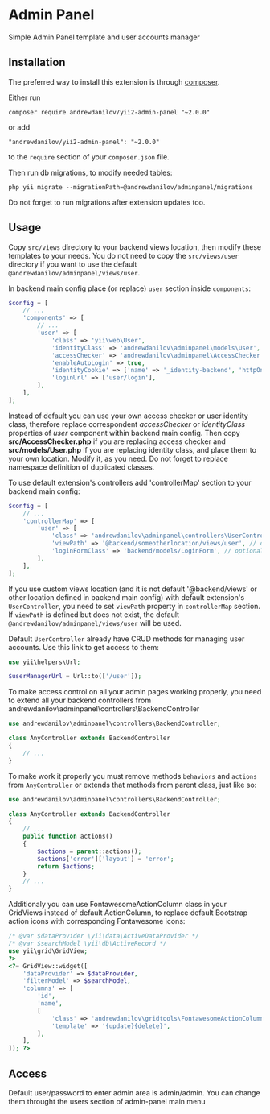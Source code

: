 Admin Panel
===========
Simple Admin Panel template and user accounts manager

Installation
------------

The preferred way to install this extension is through [composer](http://getcomposer.org/download/).

Either run

```
composer require andrewdanilov/yii2-admin-panel "~2.0.0"
```

or add

```
"andrewdanilov/yii2-admin-panel": "~2.0.0"
```

to the `require` section of your `composer.json` file.

Then run db migrations, to modify needed tables:

```
php yii migrate --migrationPath=@andrewdanilov/adminpanel/migrations
```

Do not forget to run migrations after extension updates too.


Usage
-----

Copy `src/views` directory to your backend views location, then modify these templates to your needs.
You do not need to copy the `src/views/user` directory if you want to use the default `@andrewdanilov/adminpanel/views/user`.

In backend main config place (or replace) `user` section inside `components`:

```php
$config = [
	// ...
	'components' => [
		// ...
		'user' => [
			'class' => 'yii\web\User',
			'identityClass' => 'andrewdanilov\adminpanel\models\User',
			'accessChecker' => 'andrewdanilov\adminpanel\AccessChecker',
			'enableAutoLogin' => true,
			'identityCookie' => ['name' => '_identity-backend', 'httpOnly' => true],
			'loginUrl' => ['user/login'],
		],
	],
];
```

Instead of default you can use your own access checker or user identity class, therefore replace correspondent _accessChecker_ or _identityClass_ properties of _user_ component within backend main config. Then copy __src/AccessChecker.php__ if you are replacing access checker and __src/models/User.php__ if you are replacing identity class, and place them to your own location. Modify it, as you need. Do not forget to replace namespace definition of duplicated classes.

To use default extension's controllers add 'controllerMap' section to your backend main config:

```php
$config = [
	// ...
	'controllerMap' => [
		'user' => [
			'class' => 'andrewdanilov\adminpanel\controllers\UserController',
			'viewPath' => '@backend/someotherlocation/views/user', // optional, custom UserController views location
			'loginFormClass' => 'backend/models/LoginForm', // optional, default is 'andrewdanilov\adminpanel\models\LoginForm'
		],
	],
];
```

If you use custom views location (and it is not default '@backend/views' or other location defined in backend main config) with default extension's `UserController`, you need to set `viewPath` property in `controllerMap` section.
If `viewPath` is defined but does not exist, the default `@andrewdanilov/adminpanel/views/user` will be used.

Default `UserController` already have CRUD methods for managing user accounts. Use this link to get access to them:

```php
use yii\helpers\Url;

$userManagerUrl = Url::to(['/user']);
```

To make access control on all your admin pages working properly, you need to extend all your backend controllers from
andrewdanilov\adminpanel\controllers\BackendController

```php
use andrewdanilov\adminpanel\controllers\BackendController;

class AnyController extends BackendController
{
	// ...
}
```

To make work it properly you must remove methods `behaviors` and `actions` from `AnyController` or extends that methods from parent class, just like so:

```php
use andrewdanilov\adminpanel\controllers\BackendController;

class AnyController extends BackendController
{
	// ...
	public function actions()
	{
		$actions = parent::actions();
		$actions['error']['layout'] = 'error';
		return $actions;
	}
	// ...
}
```

Additionaly you can use FontawesomeActionColumn class in your GridViews instead of default ActionColumn, to replace default Bootstrap action icons with corresponding Fontawesome icons:

```php
/* @var $dataProvider \yii\data\ActiveDataProvider */
/* @var $searchModel \yii\db\ActiveRecord */
use yii\grid\GridView;
?>
<?= GridView::widget([
	'dataProvider' => $dataProvider,
	'filterModel' => $searchModel,
	'columns' => [
		'id',
		'name',
		[
			'class' => 'andrewdanilov\gridtools\FontawesomeActionColumn',
			'template' => '{update}{delete}',
		],
	],
]); ?>
```

Access
------

Default user/password to enter admin area is admin/admin. You can change them throught the users section
of admin-panel main menu